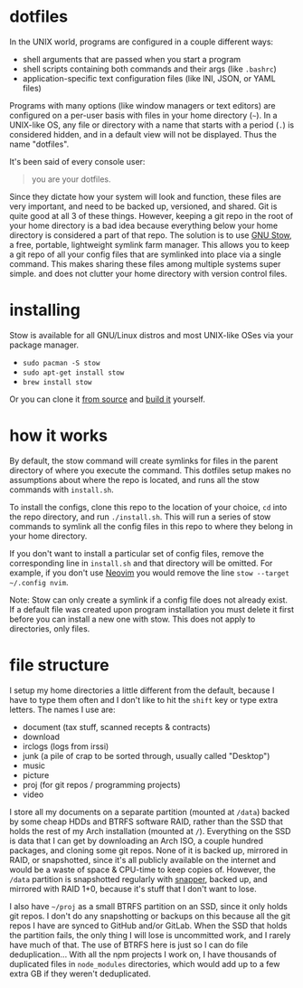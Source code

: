 # dotfiles

In the UNIX world, programs are configured in a couple different ways:

- shell arguments that are passed when you start a program
- shell scripts containing both commands and their args (like `.bashrc`)
- application-specific text configuration files (like INI, JSON, or YAML files)

Programs with many options (like window managers or text editors) are configured on a per-user basis with files in your home directory (`~`). In a UNIX-like OS, any file or directory with a name that starts with a period (`.`) is considered hidden, and in a default view will not be displayed. Thus the name "dotfiles".

It's been said of every console user:

> you are your dotfiles.

Since they dictate how your system will look and function, these files are very important, and need to be backed up, versioned, and shared. Git is quite good at all 3 of these things. However, keeping a git repo in the root of your home directory is a bad idea because everything below your home directory is considered a part of that repo. The solution is to use [GNU Stow](http://www.gnu.org/software/stow/), a free, portable, lightweight symlink farm manager. This allows you to keep a git repo of all your config files that are symlinked into place via a single command. This makes sharing these files among multiple systems super simple. and does not clutter your home directory with version control files.

# installing

Stow is available for all GNU/Linux distros and most UNIX-like OSes via your package manager.

- `sudo pacman -S stow`
- `sudo apt-get install stow`
- `brew install stow`

Or you can clone it [from source](https://savannah.gnu.org/git/?group=stow) and [build it](http://git.savannah.gnu.org/cgit/stow.git/tree/INSTALL) yourself.

# how it works

By default, the stow command will create symlinks for files in the parent directory of where you execute the command. This dotfiles setup makes no assumptions about where the repo is located, and runs all the stow commands with `install.sh`.

To install the configs, clone this repo to the location of your choice, `cd` into the repo directory, and run `./install.sh`. This will run a series of stow commands to symlink all the config files in this repo to where they belong in your home directory.

If you don't want to install a particular set of config files, remove the corresponding line in `install.sh` and that directory will be omitted. For example, if you don't use [Neovim](https://neovim.io/) you would remove the line `stow --target ~/.config nvim`.

Note: Stow can only create a symlink if a config file does not already exist. If a default file was created upon program installation you must delete it first before you can install a new one with stow. This does not apply to directories, only files.

# file structure

I setup my home directories a little different from the default, because I have to type them often and I don't like to hit the `shift` key or type extra letters. The names I use are:

- document (tax stuff, scanned recepts & contracts)
- download
- irclogs (logs from irssi)
- junk (a pile of crap to be sorted through, usually called "Desktop")
- music
- picture
- proj (for git repos / programming projects)
- video

I store all my documents on a separate partition (mounted at `/data`) backed by some cheap HDDs and BTRFS software RAID, rather than the SSD that holds the rest of my Arch installation (mounted at `/`). Everything on the SSD is data that I can get by downloading an Arch ISO, a couple hundred packages, and cloning some git repos. None of it is backed up, mirrored in RAID, or snapshotted, since it's all publicly available on the internet and would be a waste of space & CPU-time to keep copies of. However, the `/data` partition is snapshotted regularly with [snapper](http://snapper.io/), backed up, and mirrored with RAID 1+0, because it's stuff that I don't want to lose.

I also have `~/proj` as a small BTRFS partition on an SSD, since it only holds git repos. I don't do any snapshotting or backups on this because all the git repos I have are synced to GitHub and/or GitLab. When the SSD that holds the partition fails, the only thing I will lose is uncommitted work, and I rarely have much of that. The use of BTRFS here is just so I can do file deduplication... With all the npm projects I work on, I have thousands of duplicated files in `node_modules` directories, which would add up to a few extra GB if they weren't deduplicated.
